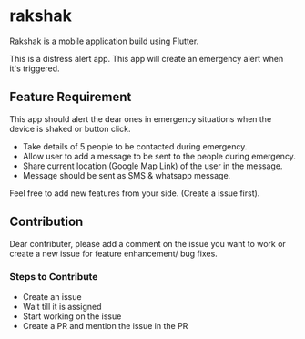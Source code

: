 # rakshak

Rakshak is a mobile application build using Flutter.

This is a distress alert app. This app will create an emergency alert when it's triggered.


## Feature Requirement

This app should alert the dear ones in emergency situations when the device is shaked or button click.

- Take details of 5 people to be contacted during emergency.
- Allow user to add a message to be sent to the people during emergency.
- Share current location (Google Map Link) of the user in the message.
- Message should be sent as SMS & whatsapp message.

Feel free to add new features from your side. (Create a issue first).

## Contribution

Dear contributer, please add a comment on the issue you want to work or create a new issue for feature enhancement/ bug fixes.

### Steps to Contribute
- Create an issue 
- Wait till it is assigned
- Start working on the issue
- Create a PR and mention the issue in the PR
